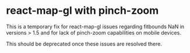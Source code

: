 # react-map-gl with pinch-zoom

This is a temporary fix for react-map-gl issues regarding fitbounds NaN in versions > 1.5 and for lack of pinch-zoom capabilities on mobile devices.

This should be deprecated once these issues are resolved there.